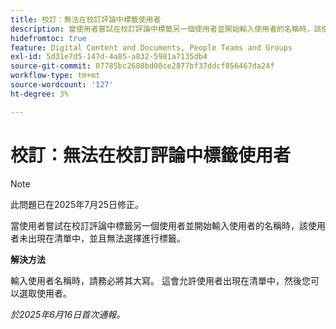 ```yaml
---
title: 校訂：無法在校訂評論中標籤使用者
description: 當使用者嘗試在校訂評論中標籤另一個使用者並開始輸入使用者的名稱時，該使用者未出現在清單中，並且無法選擇進行標籤。 此問題有因應措施。
hidefromtoc: true
feature: Digital Content and Documents, People Teams and Groups
exl-id: 5d31e7d5-147d-4a85-a832-5981a7135db4
source-git-commit: 07785bc2688bd08ce2877bf37ddcf856467da24f
workflow-type: tm+mt
source-wordcount: '127'
ht-degree: 3%

---
```


# 校訂：無法在校訂評論中標籤使用者

>[!NOTE]
>
>此問題已在2025年7月25日修正。

當使用者嘗試在校訂評論中標籤另一個使用者並開始輸入使用者的名稱時，該使用者未出現在清單中，並且無法選擇進行標籤。

**解決方法**

輸入使用者名稱時，請務必將其大寫。 這會允許使用者出現在清單中，然後您可以選取使用者。

_於2025年6月16日首次通報。_
